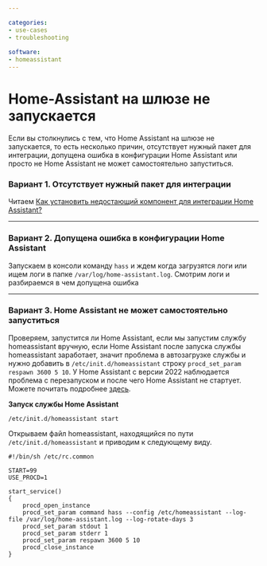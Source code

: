 ```yaml
---

categories:
- use-cases
- troubleshooting
  
software:
- homeassistant
---
```

# Home-Assistant на шлюзе не запускается

Если вы столкнулись с тем, что Home Assistant на шлюзе не запускается, то есть несколько причин, отсутствует нужный пакет для интеграции, допущена ошибка в конфигурации Home Assistant или просто не Home Assistant не может самостоятельно запуститься.

### Вариант 1. Отсутствует нужный пакет для интеграции

Читаем [Как установить недостающий компонент для интеграции Home Assistant?](https://github.com/DivanX10/Openwrt-scripts-for-gateway-zhwg11lm/wiki/Как-установить-недостающий-компонент-для-интеграции-Home-Assistant%3F)


***

### Вариант 2. Допущена ошибка в конфигурации Home Assistant

Запускаем в консоли команду `hass` и ждем когда загрузятся логи или ищем логи в папке `/var/log/home-assistant.log`. Смотрим логи и разбираемся в чем допущена ошибка


***

### Вариант 3. Home Assistant не может самостоятельно запуститься

Проверяем, запустится ли Home Assistant, если мы запустим службу homeassistant вручную, если Home Assistant после запуска службы homeassistant заработает, значит проблема в автозагрузке службы и нужно добавить в `/etc/init.d/homeassistant` строку `procd_set_param respawn 3600 5 10`. У Home Assistant с версии 2022 наблюдается проблема с перезапуском и после чего Home Assistant не стартует. Можете почитать подробнее [здесь](https://github.com/home-assistant/core/issues/65450).

**Запуск службы Home Assistant**
```
/etc/init.d/homeassistant start
```

Открываем файл homeassistant, находящийся по пути `/etc/init.d/homeassistant` и приводим к следующему виду.
```
#!/bin/sh /etc/rc.common

START=99
USE_PROCD=1

start_service()
{
    procd_open_instance
    procd_set_param command hass --config /etc/homeassistant --log-file /var/log/home-assistant.log --log-rotate-days 3
    procd_set_param stdout 1
    procd_set_param stderr 1
    procd_set_param respawn 3600 5 10
    procd_close_instance
}
```
